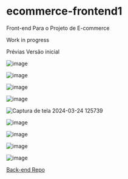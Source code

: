 # ecommerce-frontend1
 Front-end Para o Projeto de E-commerce

 Work in progress

 Prévias Versão inicial

 ![image](https://github.com/FranciscoBSpadaro/ecommerce-frontend1/assets/69543568/0a48a3f8-bbff-4ef4-888c-eceb1ca86396)

 ![image](https://github.com/FranciscoBSpadaro/ecommerce-frontend1/assets/69543568/1a2206fa-61ea-4c6a-a027-6931f81b63f9)

 ![image](https://github.com/FranciscoBSpadaro/ecommerce-frontend1/assets/69543568/b3f8926d-a126-4c00-b832-2fa23d9b4c16)

 ![image](https://github.com/FranciscoBSpadaro/ecommerce-frontend1/assets/69543568/a6ebfc3d-bc7f-49bb-8ddb-7a7a9f42f35d)
 
 ![Captura de tela 2024-03-24 125739](https://github.com/FranciscoBSpadaro/ecommerce-frontend1/assets/69543568/52e9f650-2b4c-47ac-b6d4-7e5f7fd74895)

 ![image](https://github.com/FranciscoBSpadaro/ecommerce-frontend1/assets/69543568/33a0d7c1-afa7-4b7e-86cf-bc3fa0748bf2)

 ![image](https://github.com/FranciscoBSpadaro/ecommerce-frontend1/assets/69543568/c4632de7-a8b2-4664-b773-d963861e64c8)

![image](https://github.com/FranciscoBSpadaro/ecommerce-frontend1/assets/69543568/2150540a-0ef0-499b-b0df-7b836f834495)

![image](https://github.com/FranciscoBSpadaro/ecommerce-frontend1/assets/69543568/5a4d4fad-6e39-47c9-96be-f588db9527d0)










 [Back-end Repo](https://github.com/FranciscoBSpadaro/ecommerce-backend1 "work in progress")


